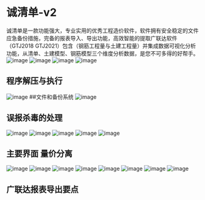 # 诚清单-v2
诚清单是一款功能强大，专业实用的优秀工程造价软件，软件拥有安全稳定的文件应急备份措施，完备的报表导入、导出功能，高效智能的提取广联达软件（GTJ2018 GTJ2021）包含（钢筋工程量与土建工程量）并集成数据可视化分析功能，从清单、土建模型、钢筋模型三个维度分析数据，是您不可多得的好帮手。
![image](https://user-images.githubusercontent.com/77518614/157996849-3c4055a4-a2f3-4ce3-aeb8-782b50be1465.png)
![image](https://user-images.githubusercontent.com/77518614/157996854-8f235e71-6a12-4bf7-992e-3e921647909f.png)
![image](https://user-images.githubusercontent.com/77518614/157996861-befdeb98-c1ec-45b3-97c0-4b211bd37828.png)
![image](https://user-images.githubusercontent.com/77518614/157996874-2aa22015-29ef-4d59-8aa0-b431498b651b.png)
## 程序解压与执行
![image](https://user-images.githubusercontent.com/77518614/157996941-53ad88b6-91d8-4476-81f8-072619f17505.png)
##文件和备份系统
![image](https://user-images.githubusercontent.com/77518614/157996969-9eff30fa-2c5d-4309-bbc5-8a93b95b80b8.png)
## 误报杀毒的处理
![image](https://user-images.githubusercontent.com/77518614/157996985-052af35a-3c34-4428-b483-1c8222c42d04.png)
![image](https://user-images.githubusercontent.com/77518614/157996989-1e67407a-2892-46f5-b4b9-39f3b3512782.png)
![image](https://user-images.githubusercontent.com/77518614/157996993-043a95dc-e95a-4b27-bfce-c1e0063d4baa.png)
![image](https://user-images.githubusercontent.com/77518614/157997001-eb39448d-cea6-4fef-82c2-bbc8516d131e.png)
![image](https://user-images.githubusercontent.com/77518614/157997005-4a310ed1-8e6f-4cf3-aa71-c59d5e505d41.png)
## 主要界面 量价分离
![image](https://user-images.githubusercontent.com/77518614/157997220-08ad50d2-680e-4063-a0fb-62256a959cc7.png)
![image](https://user-images.githubusercontent.com/77518614/157997226-eca6c6fe-3bb8-42d9-998a-941676a3419d.png)
![image](https://user-images.githubusercontent.com/77518614/157997238-80ffd9d3-4239-49d8-9a69-a63782cd4dfa.png)
![image](https://user-images.githubusercontent.com/77518614/157997241-6d42e315-5511-4768-8810-65532d7ddc75.png)
![image](https://user-images.githubusercontent.com/77518614/157997249-56119b8d-ea92-4652-95ad-38f23d75e3ac.png)
![image](https://user-images.githubusercontent.com/77518614/157997302-4d9c3d86-3bf9-4441-86ad-5c4996009af4.png)
![image](https://user-images.githubusercontent.com/77518614/157997311-78302f4f-a25b-47c4-8f28-094c6fdc361a.png)
![image](https://user-images.githubusercontent.com/77518614/157997316-d6a2f4fc-10cc-4717-89b3-1d8a1ead9a68.png)
## 广联达报表导出要点
